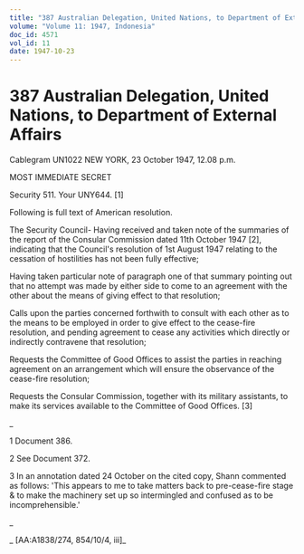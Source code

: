 ```yaml
---
title: "387 Australian Delegation, United Nations, to Department of External Affairs"
volume: "Volume 11: 1947, Indonesia"
doc_id: 4571
vol_id: 11
date: 1947-10-23
---
```


# 387 Australian Delegation, United Nations, to Department of External Affairs

Cablegram UN1022 NEW YORK, 23 October 1947, 12.08 p.m.

MOST IMMEDIATE SECRET

Security 511. Your UNY644. [1]

Following is full text of American resolution.

The Security Council- Having received and taken note of the summaries of the report of the Consular Commission dated 11th October 1947 [2], indicating that the Council's resolution of 1st August 1947 relating to the cessation of hostilities has not been fully effective;

Having taken particular note of paragraph one of that summary pointing out that no attempt was made by either side to come to an agreement with the other about the means of giving effect to that resolution;

Calls upon the parties concerned forthwith to consult with each other as to the means to be employed in order to give effect to the cease-fire resolution, and pending agreement to cease any activities which directly or indirectly contravene that resolution;

Requests the Committee of Good Offices to assist the parties in reaching agreement on an arrangement which will ensure the observance of the cease-fire resolution;

Requests the Consular Commission, together with its military assistants, to make its services available to the Committee of Good Offices. [3]

_

1 Document 386.

2 See Document 372.

3 In an annotation dated 24 October on the cited copy, Shann commented as follows: 'This appears to me to take matters back to pre-cease-fire stage &amp; to make the machinery set up so intermingled and confused as to be incomprehensible.'

_

_ [AA:A1838/274, 854/10/4, iii]_
